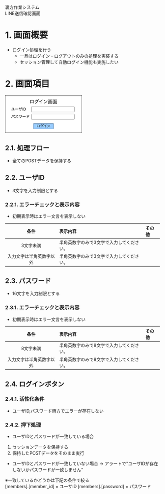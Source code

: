 裏方作業システム<br>
LINE送信確認画面<br>

# 1. 画面概要
- ログイン処理を行う
  - 一旦はログイン・ログアウトのみの処理を実装する
  - セッション管理して自動ログイン機能も実施したい

# 2. 画面項目
<img src="display_image.drawio.png" width = 250>

## 2.1. 処理フロー
- 全てのPOSTデータを保持する

## 2.2. ユーザID
- 3文字を入力制限とする

### 2.2.1. エラーチェックと表示内容
- 初期表示時はエラー文言を表示しない

| 条件 | 表示内容 | その他 |
| :--: | :-- | :-- |
| 3文字未満 | 半角英数字のみで3文字で入力してください。 |
| 入力文字は半角英数字以外 | 半角英数字のみで3文字で入力してください。 |

## 2.3. パスワード
- 16文字を入力制限とする

### 2.3.1. エラーチェックと表示内容
- 初期表示時はエラー文言を表示しない

| 条件 | 表示内容 | その他 |
| :--: | :-- | :-- |
| 8文字未満 | 半角英数字のみで8文字で入力してください。 |
| 入力文字は半角英数字以外 | 半角英数字のみで8文字で入力してください。 |

## 2.4. ログインボタン
### 2.4.1. 活性化条件
- ユーザID,パスワード両方でエラーが存在しない

### 2.4.2. 押下処理
- ユーザIDとパスワードが一致している場合
1. セッションデータを保持する
1. 保持したPOSTデータをそのまま実行
- ユーザIDとパスワードが一致していない場合
  → アラートで"ユーザIDが存在しないかパスワードが一致しません"

※一致しているかどうかは下記の条件で絞る<br>
[members].[member_id] = ユーザID
[members].[password] = パスワード